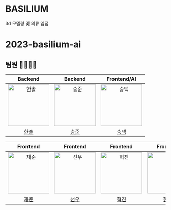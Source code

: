 # BASILIUM
3d 모델링 및 의류 입점

# 2023-basilium-ai

## 팀원 👨‍👨‍👧‍👧

|                                       Backend                                        |                                       Backend                                        |                                       Frontend/AI                                        |
|:-------------------------------------------------------------------------------------:|:-------------------------------------------------------------------------------------:|:-------------------------------------------------------------------------------------:|
| <img src="https://avatars.githubusercontent.com/u/110244523?s=400" width=130px alt="한솔"> | <img src="https://avatars.githubusercontent.com/u/110244523?s=400" width=130px alt="승준"> | <img src="https://avatars.githubusercontent.com/u/110244523?s=400" width=130px alt="승택"> |
|                          [한솔](https://github.com/pjhcsols)                           |                            [승준](https://github.com/)                            |                         [승택](https://github.com/)                          |

|                                        Frontend                                         |                                        Frontend                                         |                                        Frontend                                         |                                        Frontend                                        |
|:--------------------------------------------------------------------------------------:|:--------------------------------------------------------------------------------------:|:--------------------------------------------------------------------------------------:|:-------------------------------------------------------------------------------------:|
| <img src="https://avatars.githubusercontent.com/u/110244523?s=400" width=130px alt="재준"/> | <img src="https://avatars.githubusercontent.com/u/110244523?s=400" width=130px alt="선우"/> | <img src="https://avatars.githubusercontent.com/u/110244523?s=400" width=130px alt="혁진"/> | <img src="https://avatars.githubusercontent.com/u/110244523?s=400" width=130px alt="현준"> |
|                             [재준](https://github.com/)                             |                          [선우](https://github.com/)                          |                           [혁진](https://github.com/)                           |                           [현준](https://github.com/)                           | 

<br><br><br>
